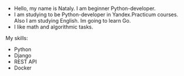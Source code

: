 <!--
**Natulishka/Natulishka** is a ✨ _special_ ✨ repository because its `README.md` (this file) appears on your GitHub profile.

Here are some ideas to get you started:

- 🔭 I’m currently working on ...
- 🌱 I’m currently learning ...
- 👯 I’m looking to collaborate on ...
- 🤔 I’m looking for help with ...
- 💬 Ask me about ...
- 📫 How to reach me: ...
- 😄 Pronouns: ...
- ⚡ Fun fact: ...
-->

- Hello, my name is Nataly. I am beginner Python-developer.
- I am studying to be Python-developer in Yandex.Practicum courses. Also I am studying English. Im going to learn Go.
- I like math and algorithmic tasks.

My skills:
- Python
- Django
- REST API
- Docker
